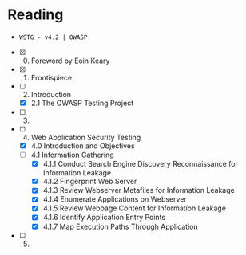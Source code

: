 # Reading

- `WSTG - v4.2 | OWASP`
- [x] 0. Foreword by Eoin Keary
- [x] 1. Frontispiece
- [ ] 2. Introduction
  - [x] 2.1 The OWASP Testing Project
- [ ] 3.
- [ ] 4. Web Application Security Testing
  - [x] 4.0 Introduction and Objectives
  - [ ] 4.1 Information Gathering
    - [x] 4.1.1 Conduct Search Engine Discovery Reconnaissance for Information Leakage
    - [x] 4.1.2 Fingerprint Web Server
    - [x] 4.1.3 Review Webserver Metafiles for Information Leakage
    - [x] 4.1.4 Enumerate Applications on Webserver
    - [x] 4.1.5 Review Webpage Content for Information Leakage
    - [x] 4.1.6 Identify Application Entry Points
    - [x] 4.1.7 Map Execution Paths Through Application
- [ ] 5.
